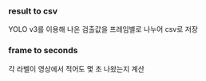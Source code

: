 ### result to csv
YOLO v3를 이용해 나온 검출값을 프레임별로 나누어 csv로 저장

### frame to seconds
각 라벨이 영상에서 적어도 몇 초 나왔는지 계산
